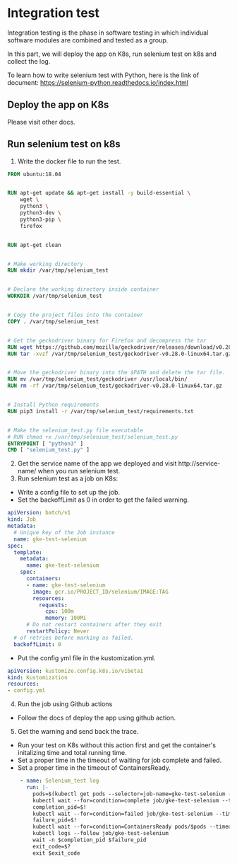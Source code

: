 # Integration test

Integration testing is the phase in software testing in which individual software modules are combined and tested as a group.

In this part, we will deploy the app on K8s, run selenium test on k8s and collect the log.

To learn how to write selenium test with Python, here is the link of document:
https://selenium-python.readthedocs.io/index.html

## Deploy the app on K8s
Please visit other docs.

## Run selenium test on k8s
1. Write the docker file to run the test.
```Dockerfile
FROM ubuntu:18.04


RUN apt-get update && apt-get install -y build-essential \
    wget \
    python3 \
    python3-dev \
    python3-pip \
    firefox


RUN apt-get clean


# Make working directory
RUN mkdir /var/tmp/selenium_test


# Declare the working directory inside container
WORKDIR /var/tmp/selenium_test


# Copy the project files into the container
COPY . /var/tmp/selenium_test


# Get the geckodriver binary for Firefox and decompress the tar
RUN wget https://github.com/mozilla/geckodriver/releases/download/v0.28.0/geckodriver-v0.28.0-linux64.tar.gz
RUN tar -xvzf /var/tmp/selenium_test/geckodriver-v0.28.0-linux64.tar.gz


# Move the geckodriver binary into the $PATH and delete the tar file.
RUN mv /var/tmp/selenium_test/geckodriver /usr/local/bin/
RUN rm -rf /var/tmp/selenium_test/geckodriver-v0.28.0-linux64.tar.gz


# Install Python requirements
RUN pip3 install -r /var/tmp/selenium_test/requirements.txt


# Make the selenium_test.py file executable
# RUN chmod +x /var/tmp/selenium_test/selenium_test.py
ENTRYPOINT [ "python3" ]
CMD [ "selenium_test.py" ]
```

2. Get the service name of the app we deployed and visit http://service-name/ when you run selenium test.
3. Run selenium test as a job on K8s:
- Write a config file to set up the job.
- Set the backoffLimit as 0 in order to get the failed warning.

```yml
apiVersion: batch/v1
kind: Job
metadata:
  # Unique key of the Job instance
  name: gke-test-selenium
spec:
  template:
    metadata:
      name: gke-test-selenium
    spec:
      containers:
      - name: gke-test-selenium
        image: gcr.io/PROJECT_ID/selenium/IMAGE:TAG
        resources:
          requests:
            cpu: 100m
            memory: 100Mi
      # Do not restart containers after they exit
      restartPolicy: Never
  # of retries before marking as failed.
  backoffLimit: 0
```
- Put the config yml file in the kustomization.yml.
```yml
apiVersion: kustomize.config.k8s.io/v1beta1
kind: Kustomization
resources:
- config.yml
```

4. Run the job using Github actions
- Follow the docs of deploy the app using github action.

5. Get the warning and send back the trace.
- Run your test on K8s without this action first and get the container's initalizing time and total running time.
- Set a proper time in the timeout of waiting for job complete and failed.
- Set a proper time in the timeout of ContainersReady.

```yaml
    - name: Selenium_test log
      run: |-
        pods=$(kubectl get pods --selector=job-name=gke-test-selenium --output=jsonpath='{.items[*].metadata.name}')
        kubectl wait --for=condition=complete job/gke-test-selenium --timeout=360s &
        completion_pid=$!
        kubectl wait --for=condition=failed job/gke-test-selenium --timeout=360s && exit 1 &
        failure_pid=$! 
        kubectl wait --for=condition=ContainersReady pods/$pods --timeout=240s
        kubectl logs --follow job/gke-test-selenium
        wait -n $completion_pid $failure_pid
        exit_code=$?
        exit $exit_code
```




